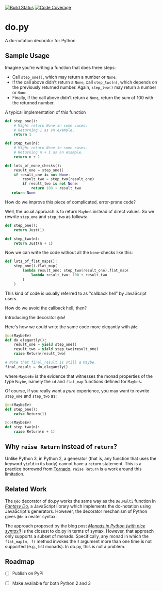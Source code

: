 [![Build Status](https://travis-ci.org/jyuhuan/do.py.svg?branch=master)](https://travis-ci.org/jyuhuan/do.py)
[![Code Coverage](https://codecov.io/github/jyuhuan/do.py/coverage.svg?branch=master)](https://codecov.io/gh/jyuhuan/do.py?branch=master)

# do.py
A do-notation decorator for Python.


## Sample Usage

Imagine you're writing a function that does three steps:

- Call `step_one()`, which may return a number or `None`.
- If the call above didn't return a `None`, call `step_two(n)`, which depends on the previously returned number. Again, `step_two()` may return a number or `None`.
- Finally, if the call above didn't return a `None`, return the sum of 100 with the returned number.

A typical implementation of this function

```py
def step_one():
    # Might return None in some cases.
    # Returning 1 as an example.
    return 1

def step_two(n):
    # Might return None in some cases.
    # Returning n + 1 as an example.
    return n + 1

def lots_of_none_checks():
    result_one = step_one()
    if result_one is not None:
        result_two = step_two(result_one)
        if result_two is not None:
            return 100 + result_two
   return None
```

How do we improve this piece of complicated, error-prone code?

Well, the usual approach is to return `Maybe`s instead of direct values. So we rewrite `step_one` and `step_two` as follows:

```py
def step_one():
    return Just(1)

def step_two(n):
    return Just(n + 1)
```

Now we can write the code without all the `None`-checks like this:

```py
def lots_of_flat_maps():
    step_one().flat_map(
        lambda result_one: step_two(result_one).flat_map(
            lambda result_two: 100 + result_two
        )
    )
```

This kind of code is usually referred to as "callback hell" by JavaScript users.

How do we avoid the callback hell, then?

Introducing the decorator `@do`!

Here's how we could write the same code more elegantly with `@do`:

```py
@do(MaybeEv)
def do_elegantly():
    result_one = yield step_one()
    result_two = yield step_two(result_one)
    raise Return(result_two)

# Note that final_result is still a Maybe.
final_result = do_elegantly()
```

where `MaybeEv` is the evidence that witnesses the monad properties of the type `Maybe`, namely the `id` and `flat_map` functions defined for `Maybe`s.

Of course, if you really want a *pure* experience, you may want to rewrite `step_one` and `step_two` as: 

```py
@do(MaybeEv)
def step_one():
    raise Return(1)

@do(MaybeEv)
def step_two(n):
    raise Return(n + 1)
```

## Why `raise Return` instead of `return`?
Unlike Python 3, in Python 2, a generator (that is, any function that uses the keyword `yield` in its body) cannot have a `return` statement. This is a practice borrowed from [Tornado](https://github.com/tornadoweb/tornado). `raise Return` is a work around this limitation.

## Related Work
The `@do` decorator of do.py works the same way as the `Do.Multi` function in [*Fantasy Do*](fantasy-do-repo), a JavaScript library which implements the do-notation using JavaScript's generators. However, the decorator mechanism of Python gives `@do` a neater syntax.

The approach proposed by the blog post [*Monads in Python (with nice syntax!)*](python-do-blog) is the closest to do.py in terms of syntax. However, that approach only supports a subset of monads. Specifically, any monad in which the `flat_map(m, f)` method invokes the `f` argument more than one time is not supported (e.g., list monads). In do.py, this is not a problem.

## Roadmap
- [ ] Publish on PyPI
- [ ] Make available for both Python 2 and 3


[tornado-repo]: https://github.com/tornadoweb/tornado

[python-do-blog]: http://www.valuedlessons.com/2008/01/monads-in-python-with-nice-syntax.html

[fantasy-do-repo]: https://github.com/russellmcc/fantasydo
